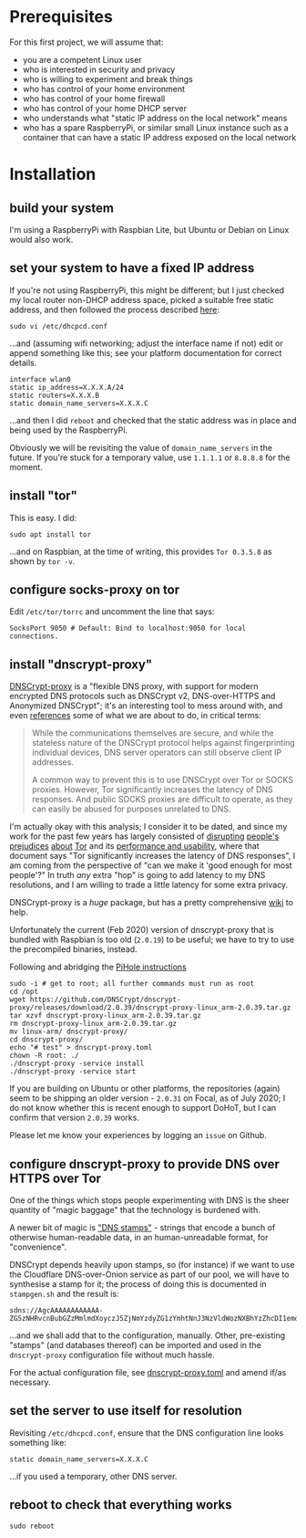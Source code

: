 # Prerequisites

For this first project, we will assume that:

* you are a competent Linux user
* who is interested in security and privacy
* who is willing to experiment and break things
* who has control of your home environment
* who has control of your home firewall
* who has control of your home DHCP server
* who understands what "static IP address on the local network" means
* who has a spare RaspberryPi, or similar small Linux instance such as
  a container that can have a static IP address exposed on the local
  network

# Installation

## build your system

I'm using a RaspberryPi with Raspbian Lite, but Ubuntu or Debian on
Linux would also work.

## set your system to have a fixed IP address

If you're not using RaspberryPi, this might be different; but I just
checked my local router non-DHCP address space, picked a suitable free
static address, and then followed the process described
[here](https://thepihut.com/blogs/raspberry-pi-tutorials/how-to-give-your-raspberry-pi-a-static-ip-address-update):

```
sudo vi /etc/dhcpcd.conf
```

...and (assuming wifi networking; adjust the interface name if not)
edit or append something like this; see your platform documentation
for correct details.

```
interface wlan0
static ip_address=X.X.X.A/24
static routers=X.X.X.B
static domain_name_servers=X.X.X.C
```

...and then I did `reboot` and checked that the static address was in
place and being used by the RaspberryPi.

Obviously we will be revisiting the value of `domain_name_servers` in
the future.  If you're stuck for a temporary value, use `1.1.1.1` or
`8.8.8.8` for the moment.

## install "tor"

This is easy.  I did:

```
sudo apt install tor
```

...and on Raspbian, at the time of writing, this provides `Tor
0.3.5.8` as shown by `tor -v`.

## configure socks-proxy on tor

Edit `/etc/tor/torrc` and uncomment the line that says:

```
SocksPort 9050 # Default: Bind to localhost:9050 for local connections.
```

## install "dnscrypt-proxy"

[DNSCrypt-proxy](https://github.com/DNSCrypt/dnscrypt-proxy) is a
"flexible DNS proxy, with support for modern encrypted DNS protocols
such as DNSCrypt v2, DNS-over-HTTPS and Anonymized DNSCrypt"; it's an
interesting tool to mess around with, and even
[references](https://github.com/DNSCrypt/dnscrypt-protocol/blob/master/ANONYMIZED-DNSCRYPT.txt)
some of what we are about to do, in critical terms:

> While the communications themselves are secure, and while the
> stateless nature of the DNSCrypt protocol helps against
> fingerprinting individual devices, DNS server operators can still
> observe client IP addresses.
>
> A common way to prevent this is to use DNSCrypt over Tor or SOCKS
> proxies. However, Tor significantly increases the latency of DNS
> responses. And public SOCKS proxies are difficult to operate, as
> they can easily be abused for purposes unrelated to DNS.

I'm actually okay with this analysis; I consider it to be dated, and
since my work for the past few years has largely consisted of
[disrupting](https://www.facebook.com/notes/protect-the-graph/making-connections-to-facebook-more-secure/1526085754298237/)
[people's](https://open.nytimes.com/https-open-nytimes-com-the-new-york-times-as-a-tor-onion-service-e0d0b67b7482)
[prejudices](https://www.bbc.co.uk/blogs/internet/entries/936e460a-03b3-41db-be96-a6f2f27934e6)
[about](https://tools.ietf.org/html/rfc7686)
[Tor](https://twitter.com/AlecMuffett/status/756451264121167872) and
its [performance and usability](https://github.com/alecmuffett/eotk),
where that document says "Tor significantly increases the latency of
DNS responses", I am coming from the perspective of "can we make it
'good enough for most people'?"  In truth *any* extra "hop" is going
to add latency to my DNS resolutions, and I am willing to trade a
little latency for some extra privacy.

DNSCrypt-proxy is a *huge* package, but has a pretty comprehensive
[wiki](https://github.com/DNSCrypt/dnscrypt-proxy/wiki) to help.

Unfortunately the current (Feb 2020) version of dnscrypt-proxy that is
bundled with Raspbian is too old (`2.0.19`) to be useful; we have to
try to use the precompiled binaries, instead.

Following and abridging the [PiHole instructions](https://github.com/pi-hole/pi-hole/wiki/DNSCrypt-2.0)
```
sudo -i # get to root; all further commands must run as root
cd /opt
wget https://github.com/DNSCrypt/dnscrypt-proxy/releases/download/2.0.39/dnscrypt-proxy-linux_arm-2.0.39.tar.gz
tar xzvf dnscrypt-proxy-linux_arm-2.0.39.tar.gz
rm dnscrypt-proxy-linux_arm-2.0.39.tar.gz
mv linux-arm/ dnscrypt-proxy/
cd dnscrypt-proxy/
echo "# test" > dnscrypt-proxy.toml
chown -R root: ./
./dnscrypt-proxy -service install
./dnscrypt-proxy -service start
```

If you are building on Ubuntu or other platforms, the repositories
(again) seem to be shipping an older version - `2.0.31` on Focal, as
of July 2020; I do not know whether this is recent enough to support
DoHoT, but I can confirm that version `2.0.39` works.

Please let me know your experiences by logging an `issue` on Github.

## configure dnscrypt-proxy to provide DNS over HTTPS over Tor

One of the things which stops people experimenting with DNS is the
sheer quantity of "magic baggage" that the technology is burdened
with.

A newer bit of magic is
["DNS stamps"](https://dnscrypt.info/stamps-specifications/) - strings
that encode a bunch of otherwise human-readable data, in an
human-unreadable format, for "convenience".

DNSCrypt depends heavily upon stamps, so (for instance) if we want to
use the Cloudflare DNS-over-Onion service as part of our pool, we will
have to synthesise a stamp for it; the process of doing this is
documented in `stampgen.sh` and the result is:

```
sdns://AgcAAAAAAAAAAAA-ZG5zNHRvcnBubGZzMmlmdXoyczJ5ZjNmYzdyZG1zYmhtNnJ3NzVldWozNXBhYzZhcDI1emdxYWQub25pb24KL2Rucy1xdWVyeQ
```

...and we shall add that to the configuration, manually.  Other,
pre-existing "stamps" (and databases thereof) can be imported and used
in the `dnscrypt-proxy` configuration file without much hassle.

For the actual configuration file, see
[dnscrypt-proxy.toml](dnscrypt-proxy.toml) and amend if/as necessary.

## set the server to use itself for resolution

Revisiting `/etc/dhcpcd.conf`, ensure that the DNS configuration line looks something like:

```
static domain_name_servers=X.X.X.C
```

...if you used a temporary, other DNS server.

## reboot to check that everything works

`sudo reboot`
